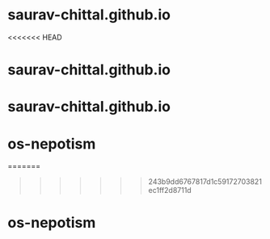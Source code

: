 # saurav-chittal.github.io
<<<<<<< HEAD
# saurav-chittal.github.io
# saurav-chittal.github.io
# os-nepotism
=======
>>>>>>> 243b9dd6767817d1c59172703821ec1ff2d8711d
# os-nepotism
